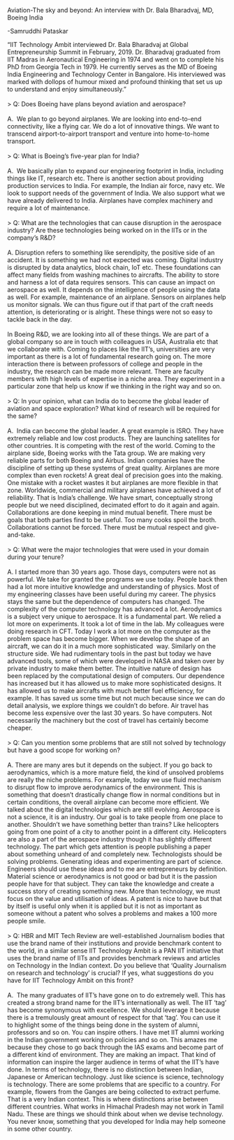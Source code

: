 Aviation-The sky and beyond: An interview with Dr. Bala Bharadvaj, MD, Boeing India

-Samruddhi Pataskar

“IIT Technology Ambit interviewed Dr. Bala Bharadvaj at Global Entrepreneurship Summit in February, 2019. Dr. Bharadvaj graduated from IIT Madras in Aeronautical Engineering in 1974 and went on to complete his PhD from Georgia Tech in 1979. He currently serves as the MD of Boeing India Engineering and Technology Center in Bangalore. His interviewed was marked with dollops of humour mixed and profound thinking that set us up to understand and enjoy simultaneously.”<br/><br/>> Q: Does Boeing have plans beyond aviation and aerospace?<br/><br/>A.  We plan to go beyond airplanes. We are looking into end-to-end connectivity, like a flying car. We do a lot of innovative things. We want to transcend airport-to-airport transport and venture into home-to-home transport.<br/><br/>> Q: What is Boeing’s five-year plan for India?<br/><br/>A.  We basically plan to expand our engineering footprint in India, including things like IT, research etc. There is another section about providing production services to India. For example, the Indian air force, navy etc. We look to support needs of the government of India. We also support what we have already delivered to India. Airplanes have complex machinery and require a lot of maintenance.<br/><br/>> Q: What are the technologies that can cause disruption in the aerospace industry? Are these technologies being worked on in the IITs or in the company’s R&D?<br/><br/>A. Disruption refers to something like serendipity, the positive side of an accident. It is something we had not expected was coming. Digital industry is disrupted by data analytics, block chain, IoT etc. These foundations can affect many fields from washing machines to aircrafts. The ability to store and harness a lot of data requires sensors. This can cause an impact on aerospace as well. It depends on the intelligence of people using the data as well. For example, maintenance of an airplane. Sensors on airplanes help us monitor signals. We can thus figure out if that part of the craft needs attention, is deteriorating or is alright. These things were not so easy to tackle back in the day.<br/><br/>In Boeing R&D, we are looking into all of these things. We are part of a global company so are in touch with colleagues in USA, Australia etc that we collaborate with. Coming to places like the IIT’s, universities are very important as there is a lot of fundamental research going on. The more interaction there is between professors of college and people in the industry, the research can be made more relevant. There are faculty members with high levels of expertise in a niche area. They experiment in a particular zone that help us know if we thinking in the right way and so on.<br/><br/>> Q: In your opinion, what can India do to become the global leader of aviation and space exploration? What kind of research will be required for the same?<br/><br/>A.  India can become the global leader. A great example is ISRO. They have extremely reliable and low cost products. They are launching satellites for other countries. It is competing with the rest of the world. Coming to the airplane side, Boeing works with the Tata group. We are making very reliable parts for both Boeing and Airbus. Indian companies have the discipline of setting up these systems of great quality. Airplanes are more complex than even rockets! A great deal of precision goes into the making. One mistake with a rocket wastes it but airplanes are more flexible in that zone. Worldwide, commercial and military airplanes have achieved a lot of reliability. That is India’s challenge. We have smart, conceptually strong people but we need disciplined, decimated effort to do it again and again. Collaborations are done keeping in mind mutual benefit. There must be goals that both parties find to be useful. Too many cooks spoil the broth. Collaborations cannot be forced. There must be mutual respect and give-and-take.<br/><br/>> Q: What were the major technologies that were used in your domain during your tenure?<br/><br/>A. I started more than 30 years ago. Those days, computers were not as powerful. We take for granted the programs we use today. People back then had a lot more intuitive knowledge and understanding of physics. Most of my engineering classes have been useful during my career. The physics stays the same but the dependence of computers has changed. The complexity of the computer technology has advanced a lot. Aerodynamics is a subject very unique to aerospace. It is a fundamental part. We relied a lot more on experiments. It took a lot of time in the lab. My colleagues were doing research in CFT. Today I work a lot more on the computer as the problem space has become bigger. When we develop the shape of an aircraft, we can do it in a much more sophisticated  way. Similarly on the structure side. We had rudimentary tools in the past but today we have advanced tools, some of which were developed in NASA and taken over by private industry to make them better. The intuitive nature of design has been replaced by the computational design of computers. Our dependence has increased but it has allowed us to make more sophisticated  designs. It has allowed us to make aircrafts with much better fuel efficiency, for example. It has saved us some time but not much because since we can do detail analysis, we explore things we couldn’t do before. Air travel has become less expensive over the last 30 years. So have computers. Not necessarily the machinery but the cost of travel has certainly become cheaper.<br/><br/>> Q: Can you mention some problems that are still not solved by technology but have a good scope for working on?<br/><br/>A. There are many ares but it depends on the subject. If you go back to aerodynamics, which is a more mature field, the kind of unsolved problems are really the niche problems. For example, today we use fluid mechanism to disrupt flow to improve aerodynamics of the environment. This is something that doesn’t drastically change flow in normal conditions but in certain conditions, the overall airplane can become more efficient. We talked about the digital technologies which are still evolving. Aerospace is not a science, it is an industry. Our goal is to take people from one place to another. Shouldn’t we have something better than trains? Like helicopters going from one point of a city to another point in a different city. Helicopters are also a part of the aerospace industry though it has slightly different technology. The part which gets attention is people publishing a paper about something unheard of and completely new. Technologists should be solving problems. Generating ideas and experimenting are part of science. Engineers should use these ideas and to me are entrepreneurs by definition. Material science or aerodynamics is not good or bad but it is the passion people have for that subject. They can take the knowledge and create a success story of creating something new. More than technology, we must focus on the value and utilisation of ideas. A patent is nice to have but that by itself is useful only when it is applied but it is not as important as someone without a patent who solves a problems and makes a 100 more people smile.<br/><br/>> Q: HBR and MIT Tech Review are well-established Journalism bodies that use the brand name of their institutions and provide benchmark content to the world, in a similar sense IIT Technology Ambit is a PAN IIT initiative that uses the brand name of IITs and provides benchmark reviews and articles on Technology in the Indian context. Do you believe that ‘Quality Journalism on research and technology’ is crucial? If yes, what suggestions do you have for IIT Technology Ambit on this front?<br/><br/>A.  The many graduates of IIT’s have gone on to do extremely well. This has created a strong brand name for the IIT’s internationally as well. The IIT ‘tag’ has become synonymous with excellence. We should leverage it because there is a tremulously great amount of respect for that ‘tag’. You can use it to highlight some of the things being done in the system of alumni, professors and so on. You can inspire others. I have met IIT alumni working in the Indian government working on policies and so on. This amazes me because they chose to go back through the IAS exams and become part of a different kind of environment. They are making an impact. That kind of information can inspire the larger audience in terms of what the IIT’s have done. In terms of technology, there is no distinction between Indian, Japanese or American technology. Just like science is science, technology is technology. There are some problems that are specific to a country. For example, flowers from the Ganges are being collected to extract perfume. That is a very Indian context. This is where distinctions arise between different countries. What works in Himachal Pradesh may not work in Tamil Nadu. These are things we should think about when we devise technology. You never know, something that you developed for India may help someone in some other country.<br/><br/>
